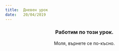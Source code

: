 ```yaml
---
title:  Дневен урок
date:   20/04/2019
---
```


### <center>Работим по този урок.</center>
<center>Моля, върнете се по-късно.</center>